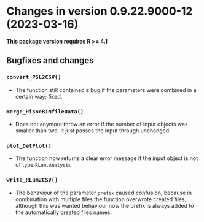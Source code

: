 




<!-- NEWS.md was auto-generated by NEWS.Rmd. Please DO NOT edit by hand!-->

# Changes in version 0.9.22.9000-12 (2023-03-16)

**This package version requires R \>= 4.1**

## Bugfixes and changes

### `convert_PSL2CSV()`

- The function still contained a bug if the parameters were combined in
  a certain way; fixed.

### `merge_RisoeBINfileData()`

- Does not anymore throw an error if the number of input objects was
  smaller than two. It just passes the input through unchanged.

### `plot_DetPlot()`

- The function now returns a clear error message if the input object is
  not of type `RLum.Analysis`

### `write_RLum2CSV()`

- The behaviour of the parameter `prefix` caused confusion, because in
  combination with multiple files the function overwrote created files,
  although this was wanted behaviour now the prefix is always added to
  the automatically created files names.
